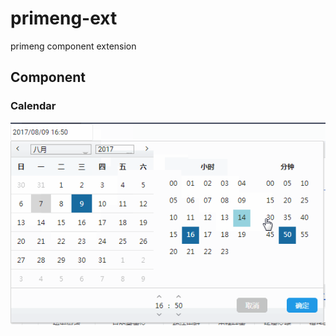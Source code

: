 # primeng-ext
primeng component extension


## Component

### Calendar

![](./calendar/calendar.png)


